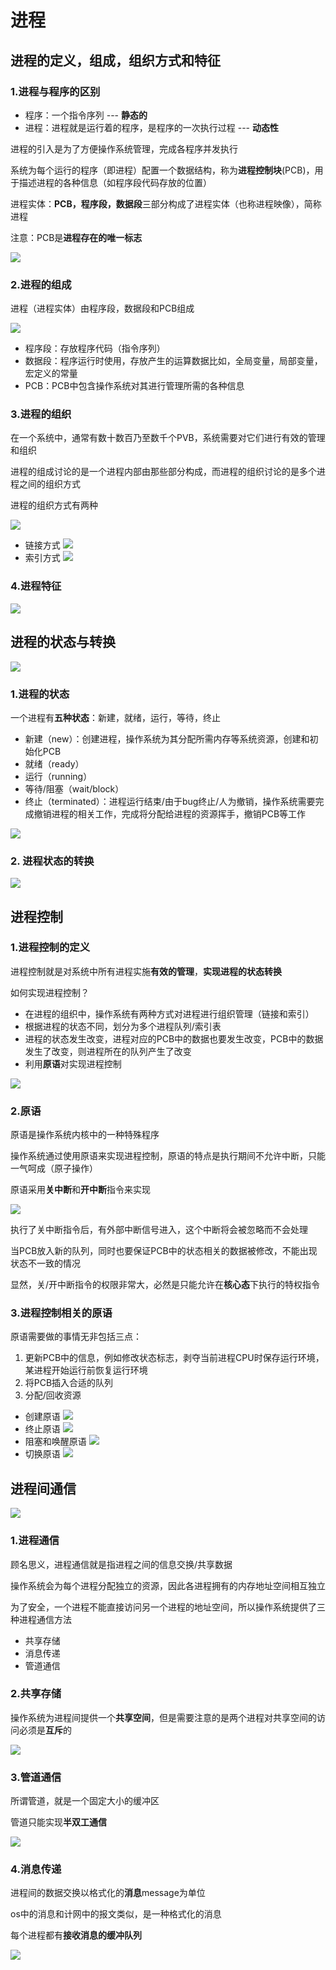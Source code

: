 # 进程
## 进程的定义，组成，组织方式和特征
### 1.进程与程序的区别
+ 程序：一个指令序列  --- **静态的**
+ 进程：进程就是运行着的程序，是程序的一次执行过程  --- **动态性**

进程的引入是为了方便操作系统管理，完成各程序并发执行

系统为每个运行的程序（即进程）配置一个数据结构，称为**进程控制块**(PCB)，用于描述进程的各种信息（如程序段代码存放的位置）

进程实体：**PCB，程序段，数据段**三部分构成了进程实体（也称进程映像），简称进程

注意：PCB是**进程存在的唯一标志**

![](../img/PCB.png)
### 2.进程的组成
进程（进程实体）由程序段，数据段和PCB组成

![](../img/进程的组成.png)

+ 程序段：存放程序代码（指令序列）
+ 数据段：程序运行时使用，存放产生的运算数据比如，全局变量，局部变量，宏定义的常量
+ PCB：PCB中包含操作系统对其进行管理所需的各种信息

### 3.进程的组织
在一个系统中，通常有数十数百乃至数千个PVB，系统需要对它们进行有效的管理和组织

进程的组成讨论的是一个进程内部由那些部分构成，而进程的组织讨论的是多个进程之间的组织方式

进程的组织方式有两种

![](../img/进程的组织.png)

+ 链接方式
    ![](../img/进程组织-链接.png)
+ 索引方式
    ![](../img/进程组织-索引.png)


### 4.进程特征
![](../img/进程特征.png)

## 进程的状态与转换

![](../img/进程的状态和转换总结.png)

### 1.进程的状态
一个进程有**五种状态**：新建，就绪，运行，等待，终止
+ 新建（new）：创建进程，操作系统为其分配所需内存等系统资源，创建和初始化PCB
+ 就绪（ready）
+ 运行（running）
+ 等待/阻塞（wait/block）
+ 终止（terminated）：进程运行结束/由于bug终止/人为撤销，操作系统需要完成撤销进程的相关工作，完成将分配给进程的资源挥手，撤销PCB等工作

![](../img/进程的三种基本状态.png)

### 2. 进程状态的转换
![](../img/进程状态转换.png)

## 进程控制
### 1.进程控制的定义
进程控制就是对系统中所有进程实施**有效的管理**，**实现进程的状态转换**

如何实现进程控制？

+ 在进程的组织中，操作系统有两种方式对进程进行组织管理（链接和索引）
+ 根据进程的状态不同，划分为多个进程队列/索引表
+ 进程的状态发生改变，进程对应的PCB中的数据也要发生改变，PCB中的数据发生了改变，则进程所在的队列产生了改变
+ 利用**原语**对实现进程控制

![](img/进程控制状态转移图.png)

### 2.原语
原语是操作系统内核中的一种特殊程序

操作系统通过使用原语来实现进程控制，原语的特点是执行期间不允许中断，只能一气呵成（原子操作）

原语采用**关中断**和**开中断**指令来实现

![](img/原语.png)

执行了关中断指令后，有外部中断信号进入，这个中断将会被忽略而不会处理

当PCB放入新的队列，同时也要保证PCB中的状态相关的数据被修改，不能出现状态不一致的情况

显然，关/开中断指令的权限非常大，必然是只能允许在**核心态**下执行的特权指令

### 3.进程控制相关的原语
原语需要做的事情无非包括三点：
1. 更新PCB中的信息，例如修改状态标志，剥夺当前进程CPU时保存运行环境，某进程开始运行前恢复运行环境
1. 将PCB插入合适的队列
1. 分配/回收资源

+ 创建原语
    ![](img/创建原语.png)
+ 终止原语
    ![](img/终止原语.png)
+ 阻塞和唤醒原语
    ![](img/阻塞和唤醒原语.png)
+ 切换原语
    ![](img/切换原语.png)
    
## 进程间通信

![](img/总结-进程间通信.png)

### 1.进程通信
顾名思义，进程通信就是指进程之间的信息交换/共享数据

操作系统会为每个进程分配独立的资源，因此各进程拥有的内存地址空间相互独立

为了安全，一个进程不能直接访问另一个进程的地址空间，所以操作系统提供了三种进程通信方法
+ 共享存储
+ 消息传递
+ 管道通信

### 2.共享存储
操作系统为进程间提供一个**共享空间**，但是需要注意的是两个进程对共享空间的访问必须是**互斥**的

![](img/进程通信-共享存储.png)

### 3.管道通信
所谓管道，就是一个固定大小的缓冲区

管道只能实现**半双工通信**

![](img/进程通信-管道通信.png)

### 4.消息传递
进程间的数据交换以格式化的**消息**message为单位

os中的消息和计网中的报文类似，是一种格式化的消息

每个进程都有**接收消息的缓冲队列**

![](img/进程通信-消息传递.png)